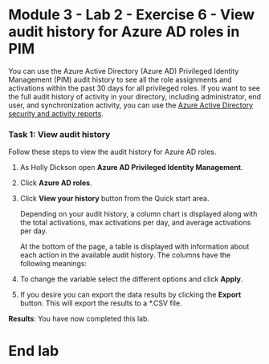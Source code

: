 # Module 3 - Lab 2 - Exercise 6 - View audit history for Azure AD roles in PIM


You can use the Azure Active Directory (Azure AD) Privileged Identity Management (PIM) audit history to see all the role assignments and activations within the past 30 days for all privileged roles. If you want to see the full audit history of activity in your directory, including administrator, end user, and synchronization activity, you can use the [Azure Active Directory security and activity reports](https://docs.microsoft.com/en-us/azure/active-directory/reports-monitoring/overview-reports).


### Task 1: View audit history


Follow these steps to view the audit history for Azure AD roles.


1.  As Holly Dickson open **Azure AD Privileged Identity Management**.

1.  Click **Azure AD roles**.

1.  Click **View your history** button from the Quick start area.

    Depending on your audit history, a column chart is displayed along with the total activations, max activations per day, and average activations per day.

    At the bottom of the page, a table is displayed with information about each action in the available audit history. The columns have the following meanings:

1.  To change the variable select the different options and click **Apply**.

1. If you desire you can export the data results by clicking the **Export** button.  This will export the results to a *.CSV file.



**Results**: You have now completed this lab.

# End lab



